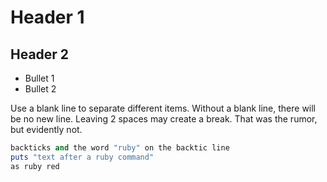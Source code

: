 # Header 1
## Header 2
* Bullet 1
* Bullet 2

Use a blank line to separate different items.
Without a blank line, there will be no new line.  Leaving 2 spaces may  create a break. That was the rumor, but    evidently not.

```ruby
backticks and the word "ruby" on the backtic line 
puts "text after a ruby command"
as ruby red
```
